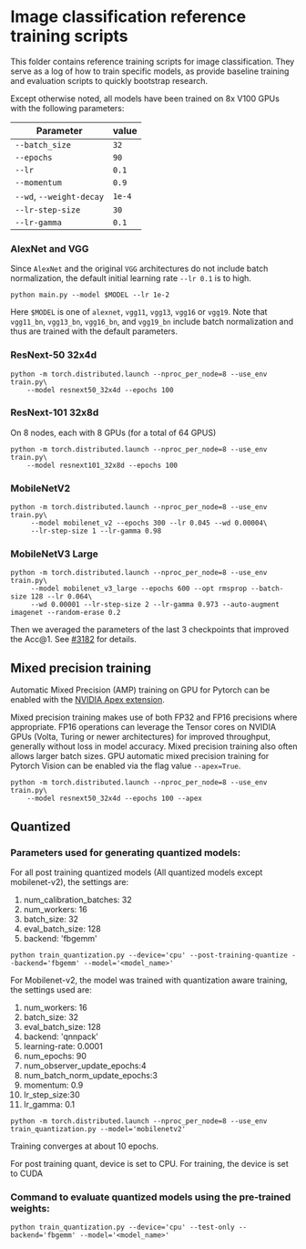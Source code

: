 # Image classification reference training scripts

This folder contains reference training scripts for image classification.
They serve as a log of how to train specific models, as provide baseline
training and evaluation scripts to quickly bootstrap research.

Except otherwise noted, all models have been trained on 8x V100 GPUs with 
the following parameters:

| Parameter                | value  |
| ------------------------ | ------ |
| `--batch_size`           | `32`   |
| `--epochs`               | `90`   |
| `--lr`                   | `0.1`  |
| `--momentum`             | `0.9`  |
| `--wd`, `--weight-decay` | `1e-4` |
| `--lr-step-size`         | `30`   |
| `--lr-gamma`             | `0.1`  |

### AlexNet and VGG

Since `AlexNet` and the original `VGG` architectures do not include batch 
normalization, the default initial learning rate `--lr 0.1` is to high.

```
python main.py --model $MODEL --lr 1e-2
```

Here `$MODEL` is one of `alexnet`, `vgg11`, `vgg13`, `vgg16` or `vgg19`. Note
that `vgg11_bn`, `vgg13_bn`, `vgg16_bn`, and `vgg19_bn` include batch
normalization and thus are trained with the default parameters.

### ResNext-50 32x4d
```
python -m torch.distributed.launch --nproc_per_node=8 --use_env train.py\
    --model resnext50_32x4d --epochs 100
```


### ResNext-101 32x8d

On 8 nodes, each with 8 GPUs (for a total of 64 GPUS)
```
python -m torch.distributed.launch --nproc_per_node=8 --use_env train.py\
    --model resnext101_32x8d --epochs 100
```


### MobileNetV2
```
python -m torch.distributed.launch --nproc_per_node=8 --use_env train.py\
     --model mobilenet_v2 --epochs 300 --lr 0.045 --wd 0.00004\
     --lr-step-size 1 --lr-gamma 0.98
```


### MobileNetV3 Large
```
python -m torch.distributed.launch --nproc_per_node=8 --use_env train.py\
     --model mobilenet_v3_large --epochs 600 --opt rmsprop --batch-size 128 --lr 0.064\ 
     --wd 0.00001 --lr-step-size 2 --lr-gamma 0.973 --auto-augment imagenet --random-erase 0.2
```

Then we averaged the parameters of the last 3 checkpoints that improved the Acc@1. See [#3182](https://github.com/pytorch/vision/pull/3182) for details.

## Mixed precision training
Automatic Mixed Precision (AMP) training on GPU for Pytorch can be enabled with the [NVIDIA Apex extension](https://github.com/NVIDIA/apex).

Mixed precision training makes use of both FP32 and FP16 precisions where appropriate. FP16 operations can leverage the Tensor cores on NVIDIA GPUs (Volta, Turing or newer architectures) for improved throughput, generally without loss in model accuracy. Mixed precision training also often allows larger batch sizes. GPU automatic mixed precision training for Pytorch Vision can be enabled via the flag value `--apex=True`.

```
python -m torch.distributed.launch --nproc_per_node=8 --use_env train.py\
    --model resnext50_32x4d --epochs 100 --apex
```

## Quantized

### Parameters used for generating quantized models:

For all post training quantized models (All quantized models except mobilenet-v2), the settings are:

1. num_calibration_batches: 32
2. num_workers: 16
3. batch_size: 32
4. eval_batch_size: 128
5. backend: 'fbgemm'

```
python train_quantization.py --device='cpu' --post-training-quantize --backend='fbgemm' --model='<model_name>'
```

For Mobilenet-v2, the model was trained with quantization aware training, the settings used are:
1. num_workers: 16
2. batch_size: 32
3. eval_batch_size: 128
4. backend: 'qnnpack'
5. learning-rate: 0.0001
6. num_epochs: 90
7. num_observer_update_epochs:4
8. num_batch_norm_update_epochs:3
9. momentum: 0.9
10. lr_step_size:30
11. lr_gamma: 0.1

```
python -m torch.distributed.launch --nproc_per_node=8 --use_env train_quantization.py --model='mobilenetv2'
```

Training converges at about 10 epochs.

For post training quant, device is set to CPU. For training, the device is set to CUDA

### Command to evaluate quantized models using the pre-trained weights:

```
python train_quantization.py --device='cpu' --test-only --backend='fbgemm' --model='<model_name>'
```

